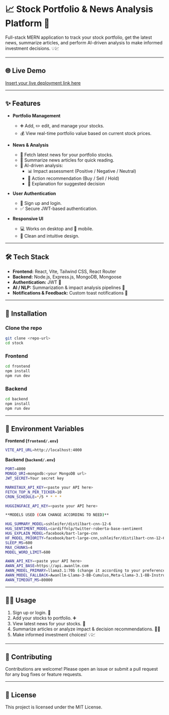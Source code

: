 
# 📈 Stock Portfolio & News Analysis Platform 📰

Full-stack MERN application to track your stock portfolio, get the latest news, summarize articles, and perform AI-driven analysis to make informed investment decisions. 💡💹

---

## 🌐 Live Demo
[Insert your live deployment link here](#)

---

## ✨ Features

- **Portfolio Management**
  - ➕ Add, ✏️ edit, and manage your stocks.
  - 💰 View real-time portfolio value based on current stock prices.
  
- **News & Analysis**
  - 📰 Fetch latest news for your portfolio stocks.
  - 📝 Summarize news articles for quick reading.
  - 🤖 AI-driven analysis:
    - 📊 Impact assessment (Positive / Negative / Neutral)
    - 🔹 Action recommendation (Buy / Sell / Hold)
    - 🧐 Explanation for suggested decision

- **User Authentication**
  - 🔐 Sign up and login.
  - ✅ Secure JWT-based authentication.

- **Responsive UI**
  - 💻 Works on desktop and 📱 mobile.
  - 🎨 Clean and intuitive design.

---

## 🛠️ Tech Stack

- **Frontend:** React, Vite, Tailwind CSS, React Router  
- **Backend:** Node.js, Express.js, MongoDB, Mongoose  
- **Authentication:** JWT 🔐  
- **AI / NLP:** Summarization & impact analysis pipelines 🤖  
- **Notifications & Feedback:** Custom toast notifications 🥳  

---

## 🚀 Installation

### Clone the repo
```bash
git clone <repo-url>
cd stock
````

### Frontend

```bash
cd frontend
npm install
npm run dev
```

### Backend

```bash
cd backend
npm install
npm run dev
```

---

## 🔧 Environment Variables

**Frontend (`frontend/.env`)**

```bash
VITE_API_URL=http://localhost:4000
```

**Backend (`backend/.env`)**

```bash
PORT=4000
MONGO_URI=mongodb:<your MongoDB url>
JWT_SECRET=Your secret key

MARKETAUX_API_KEY=<paste your API here>
FETCH_TOP_N_PER_TICKER=10
CRON_SCHEDULE=*/5 * * * *

HUGGINGFACE_API_KEY=<paste your API here>

**MODELS USED (CAN CHANGE ACCORDING TO NEED)**

HUG_SUMMARY_MODEL=sshleifer/distilbart-cnn-12-6
HUG_SENTIMENT_MODEL=cardiffnlp/twitter-roberta-base-sentiment
HUG_EXPLAIN_MODEL=facebook/bart-large-cnn
HF_MODEL_PRIORITY=facebook/bart-large-cnn,sshleifer/distilbart-cnn-12-6
SLEEP_MS=600
MAX_CHUNKS=4
MODEL_WORD_LIMIT=600

AWAN_API_KEY=<paste your API here>
AWAN_API_BASE=https://api.awanllm.com
AWAN_MODEL_PRIMARY=llama3.1:70b (change it according to your preference)
AWAN_MODEL_FALLBACK=Awanllm-Llama-3-8B-Cumulus,Meta-Llama-3.1-8B-Instruct
AWAN_TIMEOUT_MS=80000
```

---

## 🏃‍♂️ Usage

1. Sign up or login. 🔑
2. Add your stocks to portfolio. ➕
3. View latest news for your stocks. 📰
4. Summarize articles or analyze impact & decision recommendations. 📝🤖
5. Make informed investment choices! 💡💹

---

## 🤝 Contributing

Contributions are welcome!
Please open an issue or submit a pull request for any bug fixes or feature requests.

---

## 📄 License

This project is licensed under the MIT License.

